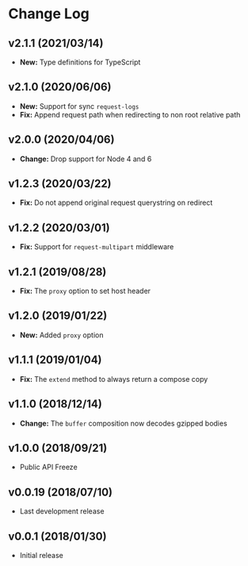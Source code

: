 
# Change Log

## v2.1.1 (2021/03/14)
- **New:** Type definitions for TypeScript

## v2.1.0 (2020/06/06)
- **New:** Support for sync `request-logs`
- **Fix:** Append request path when redirecting to non root relative path

## v2.0.0 (2020/04/06)
- **Change:** Drop support for Node 4 and 6

## v1.2.3 (2020/03/22)
- **Fix:** Do not append original request querystring on redirect

## v1.2.2 (2020/03/01)
- **Fix:** Support for `request-multipart` middleware

## v1.2.1 (2019/08/28)
- **Fix:** The `proxy` option to set host header

## v1.2.0 (2019/01/22)
- **New:** Added `proxy` option

## v1.1.1 (2019/01/04)
- **Fix:** The `extend` method to always return a compose copy

## v1.1.0 (2018/12/14)
- **Change:** The `buffer` composition now decodes gzipped bodies

## v1.0.0 (2018/09/21)
- Public API Freeze

## v0.0.19 (2018/07/10)
- Last development release

## v0.0.1 (2018/01/30)
- Initial release
